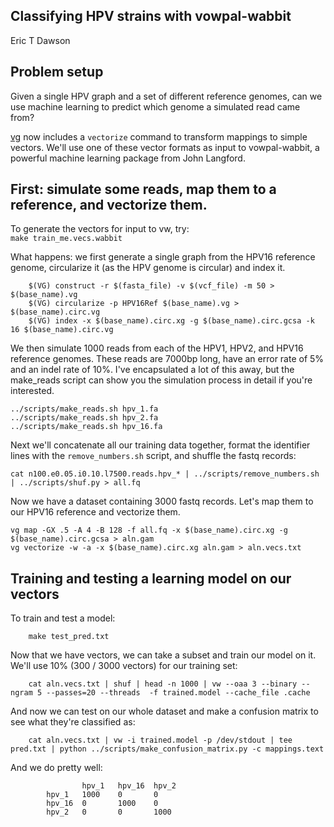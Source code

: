 Classifying HPV strains with vowpal-wabbit
-------------
Eric T Dawson

## Problem setup
Given a single HPV graph and a set of different reference genomes, can we
use machine learning to predict which genome a simulated read came from?


[vg](https:/github.com/vgteam/vg.git) now includes a `vectorize` command to transform mappings
to simple vectors. We'll use one of these vector formats as input to vowpal-wabbit,
a powerful machine learning package from John Langford.

## First: simulate some reads, map them to a reference, and vectorize them.
To generate the vectors for input to vw, try:  
`make train_me.vecs.wabbit`



What happens: we first generate a single graph from the HPV16 reference genome, circularize it (as the HPV genome is circular) and index it.

        $(VG) construct -r $(fasta_file) -v $(vcf_file) -m 50 > $(base_name).vg
        $(VG) circularize -p HPV16Ref $(base_name).vg > $(base_name).circ.vg
        $(VG) index -x $(base_name).circ.xg -g $(base_name).circ.gcsa -k 16 $(base_name).circ.vg

We then simulate 1000 reads from each of the HPV1, HPV2, and HPV16 reference genomes. These
reads are 7000bp long, have an error rate of 5% and an indel rate of 10%. I've encapsulated a lot
of this away, but the make_reads script can show you the simulation process in detail if you're interested.

	../scripts/make_reads.sh hpv_1.fa
	../scripts/make_reads.sh hpv_2.fa
	../scripts/make_reads.sh hpv_16.fa


Next we'll concatenate all our training data together, format the identifier lines with the `remove_numbers.sh` script,
and shuffle the fastq records:

	cat n100.e0.05.i0.10.l7500.reads.hpv_* | ../scripts/remove_numbers.sh | ../scripts/shuf.py > all.fq

Now we have a dataset containing 3000 fastq records. Let's map them to our HPV16 reference
and vectorize them.

    vg map -GX .5 -A 4 -B 128 -f all.fq -x $(base_name).circ.xg -g $(base_name).circ.gcsa > aln.gam
    vg vectorize -w -a -x $(base_name).circ.xg aln.gam > aln.vecs.txt

## Training and testing a learning model on our vectors 
To train and test a model:  

        make test_pred.txt

Now that we have vectors, we can take a subset and train our model on it. We'll use 10% (300 / 3000 vectors) for our training set:  
        
        cat aln.vecs.txt | shuf | head -n 1000 | vw --oaa 3 --binary --ngram 5 --passes=20 --threads  -f trained.model --cache_file .cache

And now we can test on our whole dataset and make a confusion matrix to see what they're classified as:  

        cat aln.vecs.txt | vw -i trained.model -p /dev/stdout | tee pred.txt | python ../scripts/make_confusion_matrix.py -c mappings.text 

And we do pretty well:

                    hpv_1   hpv_16  hpv_2
            hpv_1   1000    0       0
            hpv_16  0       1000    0
            hpv_2   0       0       1000
